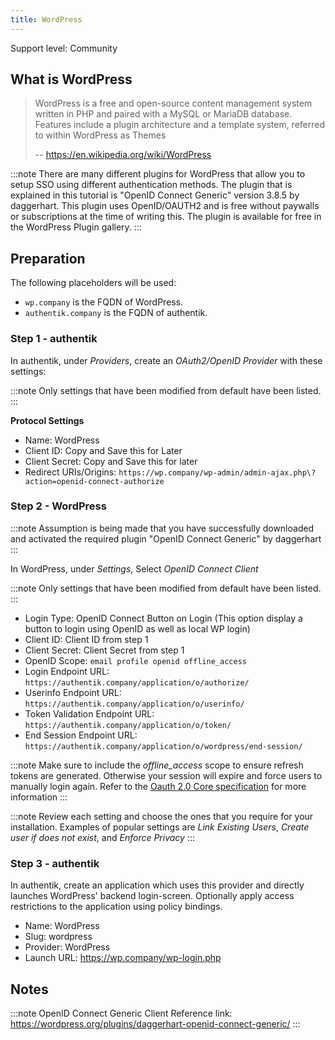 ```yaml
---
title: WordPress
---
```


<span class="badge badge--secondary">Support level: Community</span>

## What is WordPress

> WordPress is a free and open-source content management system written in PHP and paired with a MySQL or MariaDB database. Features include a plugin architecture and a template system, referred to within WordPress as Themes
>
> -- https://en.wikipedia.org/wiki/WordPress

:::note
There are many different plugins for WordPress that allow you to setup SSO using different authentication methods. The plugin that is explained in this tutorial is "OpenID Connect Generic" version 3.8.5 by daggerhart. This plugin uses OpenID/OAUTH2 and is free without paywalls or subscriptions at the time of writing this. The plugin is available for free in the WordPress Plugin gallery.
:::

## Preparation

The following placeholders will be used:

-   `wp.company` is the FQDN of WordPress.
-   `authentik.company` is the FQDN of authentik.

### Step 1 - authentik

In authentik, under _Providers_, create an _OAuth2/OpenID Provider_ with these settings:

:::note
Only settings that have been modified from default have been listed.
:::

**Protocol Settings**

-   Name: WordPress
-   Client ID: Copy and Save this for Later
-   Client Secret: Copy and Save this for later
-   Redirect URIs/Origins: `https://wp.company/wp-admin/admin-ajax.php\?action=openid-connect-authorize`

### Step 2 - WordPress

:::note
Assumption is being made that you have successfully downloaded and activated the required plugin "OpenID Connect Generic" by daggerhart
:::

In WordPress, under _Settings_, Select _OpenID Connect Client_

:::note
Only settings that have been modified from default have been listed.
:::

-   Login Type: OpenID Connect Button on Login (This option display a button to login using OpenID as well as local WP login)
-   Client ID: Client ID from step 1
-   Client Secret: Client Secret from step 1
-   OpenID Scope: `email profile openid offline_access`
-   Login Endpoint URL: `https://authentik.company/application/o/authorize/`
-   Userinfo Endpoint URL: `https://authentik.company/application/o/userinfo/`
-   Token Validation Endpoint URL: `https://authentik.company/application/o/token/`
-   End Session Endpoint URL: `https://authentik.company/application/o/wordpress/end-session/`

:::note
Make sure to include the _offline_access_ scope to ensure refresh tokens are generated. Otherwise your session will expire and force users to manually login again. Refer to the [Oauth 2.0 Core specification](https://openid.net/specs/openid-connect-core-1_0.html#OfflineAccess) for more information 
:::

:::note
Review each setting and choose the ones that you require for your installation. Examples of popular settings are _Link Existing Users_, _Create user if does not exist_, and _Enforce Privacy_
:::

### Step 3 - authentik

In authentik, create an application which uses this provider and directly launches WordPress' backend login-screen. Optionally apply access restrictions to the application using policy bindings.

-   Name: WordPress
-   Slug: wordpress
-   Provider: WordPress
-   Launch URL: https://wp.company/wp-login.php

## Notes

:::note
OpenID Connect Generic Client Reference link: https://wordpress.org/plugins/daggerhart-openid-connect-generic/
:::
